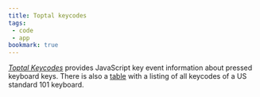 ```yaml
---
title: Toptal keycodes
tags:
 - code
 - app
bookmark: true
---
```

[<cite>Toptal Keycodes</cite>](https://www.toptal.com/developers/keycode) provides JavaScript key event information about pressed keyboard keys. There is also a [table](https://www.toptal.com/developers/keycode/table) with a listing of all keycodes of a US standard 101 keyboard.
